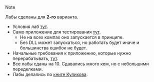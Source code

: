 > [!NOTE]
> Лабы сделаны для __2-го__ варианта.

- Условия лаб [тут](Условия%20лабораторных/).
- Само приложение для тестирования [тут](Вариант_2_приложение/). 
    - Не на всех компах оно запускается в принципе. 
    - Без DLL может запускаться, но работать будет иначе и большинства ошибок не будет. 
- Начальные требования к приложению, которые нужно перерабатывать, [тут](Условия%20лабораторных/Вариант_2_начальные_требования.docx).
- Все лабы сданы на 10. Сдавались много кем, но с небольшими переделками.
- Лабы делались по [книге Куликова](Материалы/Software%20Testing%20-%20Base%20Course%20(Svyatoslav%20Kulikov)%20-%203rd%20edition%20-%20RU.pdf).